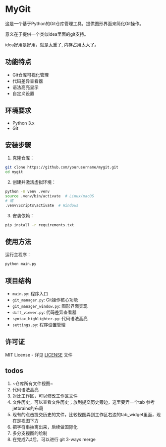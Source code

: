 # MyGit

这是一个基于Python的Git仓库管理工具，提供图形界面来简化Git操作。

意义在于提供一个类似idea里面的git支持。

idea好用是好用，就是太重了, 内存占用太大了。

## 功能特点

- Git仓库可视化管理
- 代码差异查看器
- 语法高亮显示
- 自定义设置

## 环境要求

- Python 3.x
- Git

## 安装步骤

1. 克隆仓库：
```bash
git clone https://github.com/yourusername/mygit.git
cd mygit
```

2. 创建并激活虚拟环境：
```bash
python -m venv .venv
source .venv/bin/activate  # Linux/macOS
# 或
.venv\Scripts\activate  # Windows
```

3. 安装依赖：
```bash
pip install -r requirements.txt
```

## 使用方法

运行主程序：
```bash
python main.py
```

## 项目结构

- `main.py`: 程序入口
- `git_manager.py`: Git操作核心功能
- `git_manager_window.py`: 图形界面实现
- `diff_viewer.py`: 代码差异查看器
- `syntax_highlighter.py`: 代码语法高亮
- `settings.py`: 程序设置管理

## 许可证

MIT License - 详见 [LICENSE](LICENSE) 文件

## todos

1. ~仓库所有文件视图~
2. 代码语法高亮
3. 对比工作区，可以修改工作区文件
4. 文件历史，可以查看文件历史；放到提交历史旁边，这里要弄一个tab 参考jetbrains的布局
5. 现有的点击提交历史的文件，比较视图弄到工作区右边的tab_widget里面，现在是视图下方
6. 把字符串抽离出来，后续做国际化
7. 多分支视图的绘制
8. 在完成7以后，可以进行 git 3-ways merge
